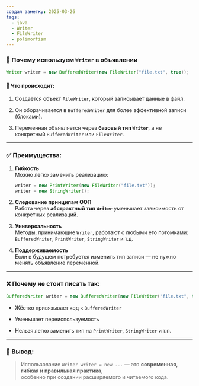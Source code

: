 ```yaml
---
создал заметку: 2025-03-26
tags:
  - java
  - Writer
  - FileWriter
  - polimorfism
---
```

### 📝 Почему используем `Writer` в объявлении

```java
Writer writer = new BufferedWriter(new FileWriter("file.txt", true));
```

#### 📌 Что происходит:

1. Создаётся объект `FileWriter`, который записывает данные в файл.
    
2. Он оборачивается в `BufferedWriter` для более эффективной записи (блоками).
    
3. Переменная объявляется через **базовый тип `Writer`**, а не конкретный `BufferedWriter` или `FileWriter`.
    

---

### ✅ Преимущества:

1. **Гибкость**  
    Можно легко заменить реализацию:
    
    ```java
    writer = new PrintWriter(new FileWriter("file.txt"));
    writer = new StringWriter();
    ```
    
2. **Следование принципам ООП**  
    Работа через **абстрактный тип `Writer`** уменьшает зависимость от конкретных реализаций.
    
3. **Универсальность**  
    Методы, принимающие `Writer`, работают с любыми его потомками: `BufferedWriter`, `PrintWriter`, `StringWriter` и т.д.
    
4. **Поддерживаемость**  
    Если в будущем потребуется изменить тип записи — не нужно менять объявление переменной.
    

---

### ❌ Почему не стоит писать так:

```java
BufferedWriter writer = new BufferedWriter(new FileWriter("file.txt", true));
```

- Жёстко привязывает код к `BufferedWriter`
    
- Уменьшает переиспользуемость
    
- Нельзя легко заменить тип на `PrintWriter`, `StringWriter` и т.п.
    

---

### 📌 Вывод:

> Использование `Writer writer = new ...` — это **современная, гибкая и правильная практика**,  
> особенно при создании расширяемого и читаемого кода.